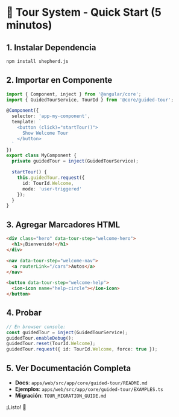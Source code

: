 # 🚀 Tour System - Quick Start (5 minutos)

## 1. Instalar Dependencia

```bash
npm install shepherd.js
```

## 2. Importar en Componente

```typescript
import { Component, inject } from '@angular/core';
import { GuidedTourService, TourId } from '@core/guided-tour';

@Component({
  selector: 'app-my-component',
  template: `
    <button (click)="startTour()">
      Show Welcome Tour
    </button>
  `
})
export class MyComponent {
  private guidedTour = inject(GuidedTourService);

  startTour() {
    this.guidedTour.request({ 
      id: TourId.Welcome,
      mode: 'user-triggered'
    });
  }
}
```

## 3. Agregar Marcadores HTML

```html
<div class="hero" data-tour-step="welcome-hero">
  <h1>¡Bienvenido!</h1>
</div>

<nav data-tour-step="welcome-nav">
  <a routerLink="/cars">Autos</a>
</nav>

<button data-tour-step="welcome-help">
  <ion-icon name="help-circle"></ion-icon>
</button>
```

## 4. Probar

```typescript
// En browser console:
const guidedTour = inject(GuidedTourService);
guidedTour.enableDebug();
guidedTour.reset(TourId.Welcome);
guidedTour.request({ id: TourId.Welcome, force: true });
```

## 5. Ver Documentación Completa

- **Docs**: `apps/web/src/app/core/guided-tour/README.md`
- **Ejemplos**: `apps/web/src/app/core/guided-tour/EXAMPLES.ts`
- **Migración**: `TOUR_MIGRATION_GUIDE.md`

¡Listo! 🎉
